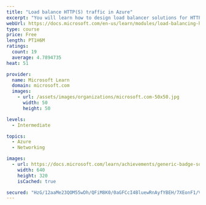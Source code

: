 ```yaml
---
title: "Load balance HTTP(S) traffic in Azure"
excerpt: "You will learn how to design load balancer solutions for HTTP(S) traffic and how to implement Azure Application gateway and Azure Front Door."
webUrl: https://docs.microsoft.com/en-us/learn/modules/load-balancing-https-traffic-azure/
type: course
price: Free
length: PT1H6M
ratings:
  count: 19
  average: 4.7894735
heat: 51

provider:
  name: Microsoft Learn
  domain: microsoft.com
  images:
    - url: /assets/images/organizations/microsoft.com-50x50.jpg
      width: 50
      height: 50

levels:
  - Intermediate

topics:
  - Azure
  - Networking

images:
  - url: https://docs.microsoft.com/learn/achievements/generic-badge-social.png
    width: 640
    height: 320
    isCached: true

secured: "HzG/12aaMe23QOM55wDh/QFiM8K0/0aGFCcI4BluewRnAyfYBEH/7XEonF1/Vu4a5EAV4pEdoWpga1UcLyMBGMbVu2QOLj4KnrZ0dUgwZ2FuANtwDKyazrzz3jbNarTGraXAHisC2EGVMHO0BDEu5RA2LVPnRbhLrJZFLuxQQ21PjtS92WX/q/QFgpRusS8sepBCIbcSxD0W3AjiJiynCh/k4KZdoxDnrkHlTepcCAZZCMKBQV1cB01bA9yCe3bWz2ulPam8XbXBplLICT57VhCijZ5W7cPznS5/xSWu7qDYL+FcLAAuh71Yvg7wepW2wzxFGq8zg1Ryo7hUKZhfSHK0PVCMVcGNIIcpvDeAxdXYHCP8Gzy2jC1tHdxpiTIttOIp1KjQMlKuwgjlYCOq4usD1WEwKAkkeGDiRO3LS0I=;01JcY/2j7lxHQD0QBXZXSw=="
---
```


